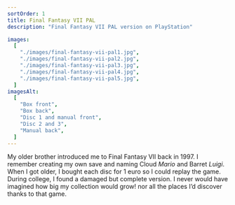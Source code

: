 ```yaml
---
sortOrder: 1
title: Final Fantasy VII PAL
description: "Final Fantasy VII PAL version on PlayStation"

images:
  [
    "./images/final-fantasy-vii-pal1.jpg",
    "./images/final-fantasy-vii-pal2.jpg",
    "./images/final-fantasy-vii-pal3.jpg",
    "./images/final-fantasy-vii-pal4.jpg",
    "./images/final-fantasy-vii-pal5.jpg",
  ]
imagesAlt:
  [
    "Box front",
    "Box back",
    "Disc 1 and manual front",
    "Disc 2 and 3",
    "Manual back",
  ]
---
```


My older brother introduced me to Final Fantasy VII back in 1997. I remember creating my own save and naming Cloud _Mario_ and Barret _Luigi_. When I got older, I bought each disc for 1 euro so I could replay the game. During college, I found a damaged but complete version. I never would have imagined how big my collection would grow! nor all the places I’d discover thanks to that game.
